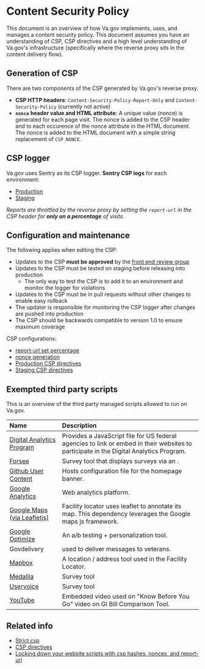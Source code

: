 # Content Security Policy

This document is an overview of how Va.gov implements, uses, and manages a content security policy. This document assumes you have an understanding of CSP, CSP directives and a high level understanding of Va.gov's infrastructure \(specifically where the reverse proxy sits in the content delivery flow\).

## Generation of CSP

There are two components of the CSP generated by Va.gov's reverse proxy.

* **CSP HTTP headers**: `Content-Security-Policy-Report-Only` and `Content-Security-Policy` \(currently not active\) 
* **`nonce` header value and HTML attribute**: A unique value \(nonce\) is generated for each page visit. The nonce is added to the CSP header and to each occurence of the nonce attribute in the HTML document. The nonce is added to the HTML document with a simple string replacement of `CSP_NONCE`. 

## CSP logger

Va.gov uses Sentry as its CSP logger. **Sentry CSP logs** for each environment:

* [Production](http://sentry.vfs.va.gov/vets-gov/website-production/?query=is%3Aunresolved+logger%3Acsp)
* [Staging](http://sentry.vfs.va.gov/vets-gov/website-staging/?query=is%3Aunresolved+logger%3Acsp)

_Reports are throttled by the reverse proxy by setting the `report-url` in the CSP header for **only on a percentage** of visits._

## Configuration and maintenance

The following applies when editing the CSP:

* Updates to the CSP **must be approved** by the [front end review group](https://github.com/orgs/department-of-veterans-affairs/teams/frontend-review-group)
* Updates to the CSP must be tested on staging before releasing into production 
  * The only way to test the CSP is to add it to an environment and monitor the logger for violations 
* Updates to the CSP must be in pull requests without other changes to enable easy rollback 
* The updater is responsible for monitoring the CSP logger after changes are pushed into production
* The CSP should be backwards compatible to version 1.0 to ensure maximum coverage

CSP configurations:

* [report-url set percentage](https://github.com/department-of-veterans-affairs/devops/blob/626321758f9e6065db9aee2ebd7e10862f2612cd/ansible/roles/revproxy-configure/templates/nginx_revproxy.conf#L125)
* [nonce generation](https://github.com/department-of-veterans-affairs/devops/blob/0eb82373423c7f96ce131982196aa266c73089bc/ansible/deployment/config/revproxy-vagov/templates/nginx_revproxy.conf.j2#L322-L325)
* [Production CSP directives](https://github.com/department-of-veterans-affairs/devops/blob/626321758f9e6065db9aee2ebd7e10862f2612cd/ansible/deployment/config/revproxy-vagov/vars/content_security_policy_vagov-prod.yml)
* [Staging CSP directives](https://github.com/department-of-veterans-affairs/devops/blob/626321758f9e6065db9aee2ebd7e10862f2612cd/ansible/deployment/config/revproxy-vagov/vars/content_security_policy_vagov-staging.yml)

## Exempted third party scripts

This is an overview of the third party managed scripts allowed to run on Va.gov.

| Name | Description |
| :--- | :--- |
| [Digital Analytics Program](https://github.com/digital-analytics-program/gov-wide-code) | Provides a JavaScript file for US federal agencies to link or embed in their websites to participate in the Digital Analytics Program. |
| [Forsee](https://github.com/department-of-veterans-affairs/va.gov-team/blob/d754c8638a21c442cdb56bd0147c4ed25884dddb/platform/analytics/foresee/foresee) | Survey tool that displays surveys via an . |
| [Github User Content](https://github.com/department-of-veterans-affairs/vets-website/blob/master/src/applications/static-pages/renderHomepageBanner.js) | Hosts configuration file for the homepage banner. |
| [Google Analytics](https://github.com/department-of-veterans-affairs/va.gov-team/blob/3d5b5b5f2307eb10af1f2e04d2c1a00707a1cf25/platform/analytics/google-analytics/readme.md) | Web analytics platform. |
| [Google Maps \(via Leafletjs\)](https://leafletjs.com/) | Facility locator uses leaflet to annotate its map. This dependency leverages the Google maps js framework. |
| [Google Optimize](https://github.com/department-of-veterans-affairs/va.gov-team/tree/master/platform/analytics/google-analytics) | An a/b testing + personalization tool. |
| Govdelivery | used to deliver messages to veterans. |
| [Mapbox](https://github.com/department-of-veterans-affairs/va.gov-team/blob/master/products/facilities/facility-locator/README.md#what-to-know-about-the-product) | A location / address tool used in the Facility Locator. |
| [Medallia](https://github.com/department-of-veterans-affairs/va.gov-team/blob/master/products/education-careers/school-comparison-tool/README.md) | Survey tool |
| [Uservoice](https://github.com/department-of-veterans-affairs/va.gov-team/search?q=user+voice&unscoped_q=user+voice) | Survey tool |
| [YouTube](https://github.com/department-of-veterans-affairs/va.gov-team/blob/master/products/education-careers/school-comparison-tool/README.md) | Embedded video used on "Know Before You Go" video on GI Bill Comparison Tool. |

## Related info

* [Strict csp](https://csp.withgoogle.com/docs/strict-csp.html)
* [CSP directives](https://developer.mozilla.org/en-US/docs/Web/HTTP/Headers/Content-Security-Policy)
* [Locking down your website scripts with csp hashes, nonces, and report-uri](https://www.troyhunt.com/locking-down-your-website-scripts-with-csp-hashes-nonces-and-report-uri/)

